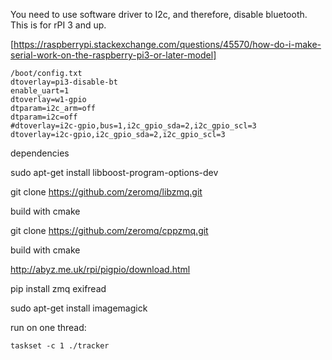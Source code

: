 

You need to use software driver to I2c, and therefore, disable bluetooth. This is for rPI 3 and up.

[https://raspberrypi.stackexchange.com/questions/45570/how-do-i-make-serial-work-on-the-raspberry-pi3-or-later-model]

```
/boot/config.txt
dtoverlay=pi3-disable-bt
enable_uart=1
dtoverlay=w1-gpio
dtparam=i2c_arm=off
dtparam=i2c=off
#dtoverlay=i2c-gpio,bus=1,i2c_gpio_sda=2,i2c_gpio_scl=3
dtoverlay=i2c-gpio,i2c_gpio_sda=2,i2c_gpio_scl=3
```


dependencies

sudo apt-get install libboost-program-options-dev

git clone https://github.com/zeromq/libzmq.git

build with cmake

git clone https://github.com/zeromq/cppzmq.git

build with cmake

http://abyz.me.uk/rpi/pigpio/download.html

pip install zmq exifread

sudo apt-get install imagemagick

run on one thread:

```
taskset -c 1 ./tracker
```
